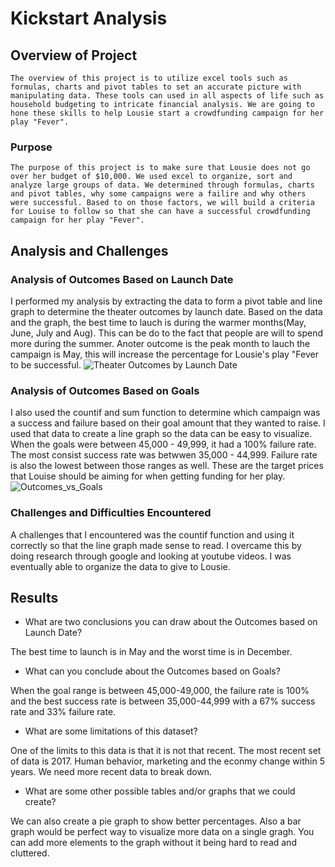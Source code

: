 # Kickstart Analysis

## Overview of Project

    The overview of this project is to utilize excel tools such as formulas, charts and pivot tables to set an accurate picture with manipulating data. These tools can used in all aspects of life such as household budgeting to intricate financial analysis. We are going to hone these skills to help Lousie start a crowdfunding campaign for her play "Fever". 

### Purpose

    The purpose of this project is to make sure that Lousie does not go over her budget of $10,000. We used excel to organize, sort and analyze large groups of data. We determined through formulas, charts and pivot tables, why some campaigns were a failire and why others were successful. Based to on those factors, we will build a criteria for Louise to follow so that she can have a successful crowdfunding campaign for her play "Fever".

## Analysis and Challenges

### Analysis of Outcomes Based on Launch Date

I performed my analysis by extracting the data to form a pivot table and line graph to determine the theater outcomes by launch date. Based on the data and the graph, the best time to lauch is during the warmer months(May, June, July and Aug). This can be do to the fact that people are will to spend more during the summer. Anoter outcome is the peak month to lauch the campaign is May, this will increase the percentage for Lousie's play "Fever to be successful.
![Theater Outcomes by Launch Date](https://github.com/jcc260/Module-Assignments-/blob/f3b1a6ea2363c239ef1946b807806a1b290df295/Outcomes_vs_Goals.png)

### Analysis of Outcomes Based on Goals

I also used the countif and sum function to determine which campaign was a success and failure based on their goal amount that they wanted to raise. I used that data to create a line graph so the data can be easy to visualize. When the goals were between 45,000 - 49,999, it had a 100% failure rate. The most consist success rate was betwwen 35,000 - 44,999. Failure rate is also the lowest between those ranges as well. These are the target prices that Louise should be aiming for when getting funding for her play.
![Outcomes_vs_Goals](https://github.com/jcc260/Module-Assignments-/blob/f3b1a6ea2363c239ef1946b807806a1b290df295/Outcomes_vs_Goals.png)

### Challenges and Difficulties Encountered

A challenges that I encountered was the countif function and using it correctly so that the line graph made sense to read. I overcame this by doing research through google and looking at youtube videos. I was eventually able to organize the data to give to Lousie.

## Results

- What are two conclusions you can draw about the Outcomes based on Launch Date?

The best time to launch is in May and the worst time is in December.

- What can you conclude about the Outcomes based on Goals?

When the goal range is between 45,000-49,000, the failure rate is 100% and the best success rate is between 35,000-44,999 with a 67% success rate and 33% failure rate.

- What are some limitations of this dataset?

One of the limits to this data is that it is not that recent. The most recent set of data is 2017. Human behavior, marketing and the econmy change within 5 years. We need more recent data to break down.

- What are some other possible tables and/or graphs that we could create?

We can also create a pie graph to show better percentages. Also a bar graph would be perfect way to visualize more data on a single gragh. You can add more elements to the graph without it being hard to read and cluttered.
